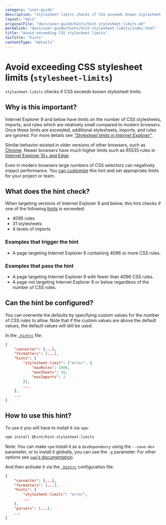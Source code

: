 ```yaml
---
category: "user-guide"
description: "stylesheet-limits checks if CSS exceeds known stylesheet limits."
layout: "docs"
originalFile: "docs/user-guide/hints/hint-stylesheet-limits.md"
permalink: "docs/user-guide/hints/hint-stylesheet-limits/index.html"
title: "Avoid exceeding CSS stylesheet limits"
tocTitle: "hints"
contentType: "details"
---
```

# Avoid exceeding CSS stylesheet limits (`stylesheet-limits`)

`stylesheet-limits` checks if CSS exceeds known stylesheet limits.

## Why is this important?

Internet Explorer 9 and below have limits on the number of CSS stylesheets,
imports, and rules which are relatively small compared to modern browsers.
Once these limits are exceeded, additional stylesheets, imports, and rules
are ignored. For more details see [_"Stylesheet limits in Internet
Explorer"_][stylesheet limits].

Similar behavior existed in older versions of other browsers, such as
[Chrome][chrome limits]. Newer browsers have much higher limits such as
65535 rules in [Internet Explorer 10+ and Edge][stylesheet limits].

Even in modern browsers large numbers of CSS selectors can negatively
impact performance. You [can customize](#can-the-hint-be-configured)
this hint and set appropriate limits for your project or team.

## What does the hint check?

When targeting versions of Internet Explorer 9 and below, this hint
checks if one of the following [limits][stylesheet limits] is exceeded:

* 4095 rules
* 31 stylesheets
* 4 levels of imports

### Examples that **trigger** the hint

* A page targeting Internet Explorer 9 containing 4096 or more CSS rules.

### Examples that **pass** the hint

* A page targeting Internet Explorer 9 with fewer than 4096 CSS rules.
* A page not targeting Internet Explorer 9 or below regardless of the
  number of CSS rules.

## Can the hint be configured?

You can overwrite the defaults by specifying custom values for the
number of CSS rules to allow. Note that if the custom values are above
the default values, the default values will still be used.

In the [`.hintrc`][hintrc] file:

```json
{
    "connector": {...},
    "formatters": [...],
    "hints": {
        "stylesheet-limit": ["error", {
            "maxRules": 1000,
            "maxSheets": 10,
            "maxImports": 2
        }],
        ...
    },
    ...
}
```

## How to use this hint?

To use it you will have to install it via `npm`:

```bash
npm install @hint/hint-stylesheet-limits
```

Note: You can make `npm` install it as a `devDependency` using the
`--save-dev` parameter, or to install it globally, you can use the
`-g` parameter. For other options see [`npm`'s
documentation](https://docs.npmjs.com/cli/install).

And then activate it via the [`.hintrc`][hintrc] configuration file:

```json
{
    "connector": {...},
    "formatters": [...],
    "hints": {
        "stylesheet-limits": "error",
        ...
    },
    "parsers": [...],
    ...
}
```

<!-- Link labels: -->

[chrome limits]: https://stackoverflow.com/questions/20828995/how-long-can-a-css-selector-be]
[hintrc]: https://webhint.io/docs/user-guide/further-configuration/hintrc-formats/
[stylesheet limits]: https://blogs.msdn.microsoft.com/ieinternals/2011/05/14/stylesheet-limits-in-internet-explorer/
